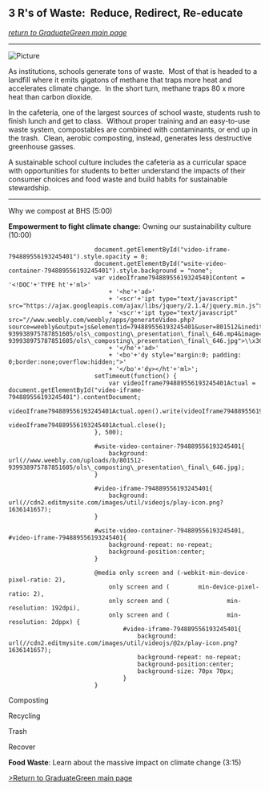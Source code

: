 3 R's of Waste:  Reduce, Redirect, Re-educate
---------------------------------------------

_[return to GraduateGreen main page](http://bhs.brookline.k12.ma.us/bhs-graduate-green.html)_

* * *

![Picture](/uploads/8/0/1/5/801512/editor/school-methane-image.png?1579154764)

As institutions, schools generate tons of waste.  Most of that is headed to a landfill where it emits gigatons of methane that traps more heat and accelerates climate change.  In the short turn, methane traps 80 x more heat than carbon dioxide.  
  
In the cafeteria, one of the largest sources of school waste, students rush to finish lunch and get to class.  Without proper training and an easy-to-use waste system, compostables are combined with contaminants, or end up in the trash.  Clean, aerobic composting, instead, generates less destructive greenhouse gasses.  
  
A sustainable school culture includes the cafeteria as a curricular space with opportunities for students to better understand the impacts of their consumer choices and food waste and build habits for sustainable stewardship.

* * *

Why we compost at BHS (5:00)

**Empowerment to fight climate change:** Owning our sustainability culture (10:00)

							document.getElementById("video-iframe-794889556193245401").style.opacity = 0;
							document.getElementById("wsite-video-container-794889556193245401").style.background = "none";
							var videoIframe794889556193245401Content = '<!DOC'+'TYPE ht'+'ml>'
								+ '<he'+'ad>'
								+ '<scr'+'ipt type="text/javascript" src="https://ajax.googleapis.com/ajax/libs/jquery/2.1.4/jquery.min.js">\\x3C/script>'
								+ '<scr'+'ipt type="text/javascript" src="//www.weebly.com/weebly/apps/generateVideo.php?source=weebly&output=js&elementid=794889556193245401&user=801512&ineditor=0&align=left&margintop=10px&marginbottom=10px&downloadable=0&height=282&video=b/801512-939938975787851605/ols\_composting\_presentation\_final\_646.mp4&image=b/801512-939938975787851605/ols\_composting\_presentation\_final\_646.jpg">\\x3C/script>'
								+ '</he'+'ad>'
								+ '<bo'+'dy style="margin:0; padding: 0;border:none;overflow:hidden;">'
								+ '</bo'+'dy></ht'+'ml>';
							setTimeout(function() {
								var videoIframe794889556193245401Actual =  document.getElementById("video-iframe-794889556193245401").contentDocument;
								videoIframe794889556193245401Actual.open().write(videoIframe794889556193245401Content);
								videoIframe794889556193245401Actual.close();
							}, 500);
						
							#wsite-video-container-794889556193245401{
								background: url(//www.weebly.com/uploads/b/801512-939938975787851605/ols\_composting\_presentation\_final\_646.jpg);
							}

							#video-iframe-794889556193245401{
								background: url(//cdn2.editmysite.com/images/util/videojs/play-icon.png?1636141657);
							}

							#wsite-video-container-794889556193245401, #video-iframe-794889556193245401{
								background-repeat: no-repeat;
								background-position:center;
							}

							@media only screen and (-webkit-min-device-pixel-ratio: 2),
								only screen and (        min-device-pixel-ratio: 2),
								only screen and (                min-resolution: 192dpi),
								only screen and (                min-resolution: 2dppx) {
									#video-iframe-794889556193245401{
										background: url(//cdn2.editmysite.com/images/util/videojs/@2x/play-icon.png?1636141657);
										background-repeat: no-repeat;
										background-position:center;
										background-size: 70px 70px;
									}
							}
						

Composting  
  
Recycling  
  
Trash  
  
​Recover

**Food Waste**: Learn about the massive impact on climate change (3:15)

[\>Return to GraduateGreen main page](/bhs-graduate-green.html)